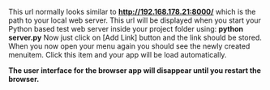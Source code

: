 This url normally looks similar to
**http://192.168.178.21:8000/** which is the path 
to your local web server. This url will be displayed 
when you start your Python based test web server 
inside your project folder using: **python server.py** 
Now just click on [Add Link] button and the link
should be stored.  
When you now open your menu again you should see the newly created 
menuitem.
Click this item and your app will be load automatically.  

**The user interface for the browser app will disappear until you restart the browser.**